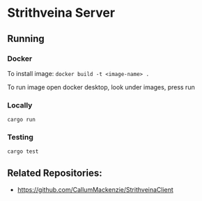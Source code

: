 # Strithveina Server

## Running

### Docker
To install image: `docker build -t <image-name> .`

To run image open docker desktop, look under images, press run

### Locally
`cargo run`

### Testing
`cargo test`


## Related Repositories:

- https://github.com/CallumMackenzie/StrithveinaClient